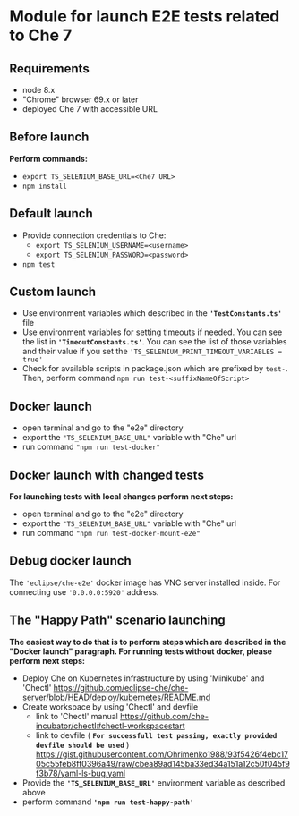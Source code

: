 
# Module for launch E2E tests related to Che 7

## Requirements

- node 8.x
- "Chrome" browser 69.x or later
- deployed Che 7 with accessible URL

## Before launch

**Perform commands:**

- ```export TS_SELENIUM_BASE_URL=<Che7 URL>```
- ```npm install```

## Default launch

- Provide connection credentials to Che:
  - ```export TS_SELENIUM_USERNAME=<username>```
  - ```export TS_SELENIUM_PASSWORD=<password>```
- ```npm test```

## Custom launch

- Use environment variables which described in the **```'TestConstants.ts'```** file
- Use environment variables for setting timeouts if needed. You can see the list in **```'TimeoutConstants.ts'```**. You can see the list of those variables and their value if you set the ```'TS_SELENIUM_PRINT_TIMEOUT_VARIABLES = true'```
- Check for available scripts in package.json which are prefixed by `test-`. Then, perform command ```npm run test-<suffixNameOfScript>```

## Docker launch

- open terminal and go to the "e2e" directory
- export the ```"TS_SELENIUM_BASE_URL"``` variable with "Che" url
- run command ```"npm run test-docker"```

## Docker launch with changed tests

**For launching tests with local changes perform next steps:**

- open terminal and go to the "e2e" directory
- export the ```"TS_SELENIUM_BASE_URL"``` variable with "Che" url
- run command ```"npm run test-docker-mount-e2e"```

## Debug docker launch

The ```'eclipse/che-e2e'``` docker image has VNC server installed inside. For connecting use ```'0.0.0.0:5920'``` address.

## The "Happy Path" scenario launching

**The easiest way to do that is to perform steps which are described in the "Docker launch" paragraph.
For running tests without docker, please perform next steps:**

- Deploy Che on Kubernetes infrastructure by using 'Minikube' and 'Chectl' <https://github.com/eclipse-che/che-server/blob/HEAD/deploy/kubernetes/README.md>
- Create workspace by using 'Chectl' and devfile
  - link to 'Chectl' manual <https://github.com/che-incubator/chectl#chectl-workspacestart>
  - link to devfile ( **```For successfull test passing, exactly provided devfile should be used```** )
    <https://gist.githubusercontent.com/Ohrimenko1988/93f5426f4ebc1705c55feb8ff0396a49/raw/cbea89ad145ba33ed34a151a12c50f045f9f3b78/yaml-ls-bug.yaml>
- Provide the **```'TS_SELENIUM_BASE_URL'```** environment variable as described above
- perform command **```'npm run test-happy-path'```**
